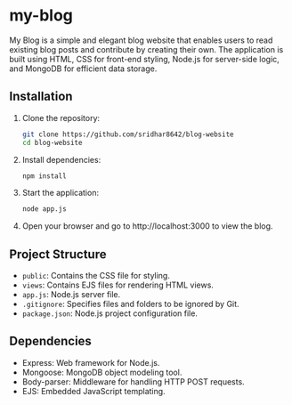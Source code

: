 # my-blog
My Blog is a simple and elegant blog website that enables users to read existing blog posts and contribute by creating their own. The application is built using HTML, CSS for front-end styling, Node.js for server-side logic, and MongoDB for efficient data storage.
## Installation
1. Clone the repository:
    ```bash
    git clone https://github.com/sridhar8642/blog-website
    cd blog-website
    ```
2. Install dependencies:
    ```bash
    npm install
    ```
3. Start the application:
    ```bash
    node app.js
    ```
4. Open your browser and go to http://localhost:3000 to view the blog.
## Project Structure
- `public`: Contains the CSS file for styling.
- `views`: Contains EJS files for rendering HTML views.
- `app.js`: Node.js server file.
- `.gitignore`: Specifies files and folders to be ignored by Git.
- `package.json`: Node.js project configuration file.
## Dependencies
- Express: Web framework for Node.js.
- Mongoose: MongoDB object modeling tool.
- Body-parser: Middleware for handling HTTP POST requests.
- EJS: Embedded JavaScript templating.
